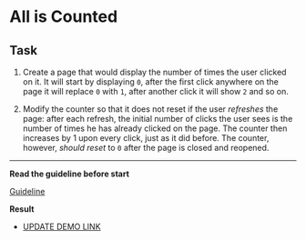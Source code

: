 # All is Counted

## Task

1. Create a page that would display the number of times the user clicked on it. It will start by displaying `0`, after the first click anywhere on the page it will replace `0` with `1`, after another click it will show `2` and so on.

2. Modify the counter so that it does not reset if the user _refreshes_ the page: after each refresh, the initial number of clicks the user sees is the number of times he has already clicked on the page. The counter then increases by 1 upon every click, just as it did before. The counter, however, _should reset_ to `0` after the page is closed and reopened.

---
**Read the guideline before start**

[Guideline](https://github.com/mate-academy/js_task-DOM-guideline)

**Result**

- [UPDATE DEMO LINK](https://Sijey.github.io/js_all-is-counted-DOM/)
